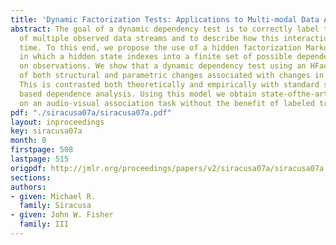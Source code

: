 ```yaml
---
title: 'Dynamic Factorization Tests: Applications to Multi-modal Data Association'
abstract: The goal of a dynamic dependency test is to correctly label the interaction
  of multiple observed data streams and to describe how this interaction evolves over
  time. To this end, we propose the use of a hidden factorization Markov model (HFactMM)
  in which a hidden state indexes into a finite set of possible dependence structures
  on observations. We show that a dynamic dependency test using an HFactMM takes advantage
  of both structural and parametric changes associated with changes in interaction.
  This is contrasted both theoretically and empirically with standard sliding window
  based dependence analysis. Using this model we obtain state-ofthe-art performance
  on an audio-visual association task without the benefit of labeled training data.
pdf: "./siracusa07a/siracusa07a.pdf"
layout: inproceedings
key: siracusa07a
month: 0
firstpage: 508
lastpage: 515
origpdf: http://jmlr.org/proceedings/papers/v2/siracusa07a/siracusa07a.pdf
sections: 
authors:
- given: Michael R.
  family: Siracusa
- given: John W. Fisher
  family: III
---
```

